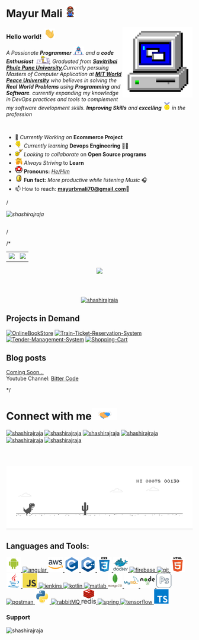 # Mayur Mali&nbsp;<img src="https://github.com/shashirajraja/shashirajraja/blob/main/Assets/Mario_Hello_Big.gif" width="30px">

<img align="right" alt="PC GIF" src="https://github.com/shashirajraja/shashirajraja/blob/main/Assets/PC.gif" width="190" />

### **Hello world!** &nbsp;<img src="https://github.com/shashirajraja/shashirajraja/blob/main/Assets/Hi.gif" width="29px">

<p>
  <em>
    A Passionate <b>Programmer</b> <img src="https://github.com/shashirajraja/shashirajraja/blob/main/Assets/Developer.gif" width="30px"> and a <b>code Enthusiast </b>&nbsp;<img src="https://github.com/shashirajraja/shashirajraja/blob/main/Assets/Designer.gif" width="36px">, Graduated from <a href="http://www.unipune.ac.in/"> <b><span>Savitribai Phule Pune University</span></b></a>,Currently persuing Masters of Computer Application at <a href="https://mitwpu.edu.in/"> <b><span>MIT World Peace University</span></b></a> who believes in solving the 
      <b>Real World Problems</b> using <b>Programming</b> and <b>Software</b>. currently expanding my knowledge in DevOps practices and tools to complement my software development skills.
    <b>Improving Skills</b> and 
    <b>excelling</b> <img src="https://github.com/shashirajraja/shashirajraja/blob/main/Assets/Medal.gif" width="20px"> in the profession
  </em>  
</p>

<br>

- 🔭 *Currently Working on* **Ecommerce Project**
- <img alt="GIF" src="https://github.com/shashirajraja/shashirajraja/blob/main/Assets/wave.gif" width="20px" /> *Currently learning* **Devops Engineering** 👨‍💻
- <img alt="GIF" src="https://github.com/shashirajraja/shashirajraja/blob/main/Assets/headbang.gif" width="20px" /> *Looking to collaborate* on **Open Source programs** 
- <img alt="GIF" src="https://github.com/shashirajraja/shashirajraja/blob/main/Assets/hmm.gif" width="20px" /> *Always Striving* to   **Learn**
- <img alt="GIF" src="https://github.com/shashirajraja/shashirajraja/blob/main/Assets/powerup.gif" width="20px" /> **Pronouns:** [*He/Him*](https://pronoun.is/he)
- <img alt="GIF" src="https://github.com/shashirajraja/shashirajraja/blob/main/Assets/coin.gif" width="20px" /> **Fun fact:** *More productive while listening Music* 🎧
- 📫 How to reach: **mayurbmali70@gmail.com**📧

/*<p align="left"> <img src="https://komarev.com/ghpvc/?username=shashirajraja&label=Profile%20views&color=0e75b6&style=flat" alt="shashirajraja" /> </p>
<br>*/


/*<table>
<tr>
<td>
<img src="https://github-readme-stats.vercel.app/api?username=shashirajraja&include_all_commits=true&count_private=true&show_icons=true&line_height=20&theme=tokyonight"/>
<td><img src="https://github-readme-stats.vercel.app/api/top-langs?username=shashirajraja&show_icons=true&locale=en&layout=compact&theme=tokyonight" />
</td>
</tr>
</table>
<p align="center">
<img align="center" src="https://github-readme-streak-stats.herokuapp.com/?user=shashirajraja&theme=tokyonight" />
</p>
<br>
<br>

<p align="center"> <a href="https://github.com/ryo-ma/github-profile-trophy"><img src="https://github-profile-trophy.vercel.app/?username=shashirajraja&theme=tokyonight" alt="shashirajraja" /></a> </p>

<!--p align="left"> <a href="https://twitter.com/shashirajraja" target="blank"><img src="https://img.shields.io/twitter/follow/shashirajraja?logo=twitter&style=for-the-badge" alt="shashirajraja" /></a> </p-->


## Projects in Demand
[![OnlineBookStore](https://github-readme-stats.vercel.app/api/pin/?username=shashirajraja&repo=onlinebookstore&theme=tokyonight)](https://github.com/shashirajraja/onlinebookstore)
[![Train-Ticket-Reservation-System](https://github-readme-stats.vercel.app/api/pin/?username=shashirajraja&repo=Train-Ticket-Reservation-System&theme=tokyonight)](https://github.com/shashirajraja/Train-Ticket-Reservation-System)
[![Tender-Management-System](https://github-readme-stats.vercel.app/api/pin/?username=shashirajraja&repo=Tender-Management-System&theme=tokyonight)](https://github.com/shashirajraja/Tender-Management-System)
[![Shopping-Cart](https://github-readme-stats.vercel.app/api/pin/?username=shashirajraja&repo=shopping-cart&theme=tokyonight)](https://github.com/shashirajraja/shopping-cart)


## Blog posts
[Coming Soon...](https://flowcv.me/shashirajraja)<br>
Youtube Channel: [Bitter Code](https://www.youtube.com/@bittercode?sub_confirmation=1)
<!-- BLOG-POST-LIST:START -->
<!-- BLOG-POST-LIST:END -->

*/
# Connect with me<img src="https://github.com/shashirajraja/shashirajraja/blob/main/Assets/Handshake.gif" height="32px">

<p align="left">
 <a href="mailto:mayurbmali70@gmail.com" target="blank"><img align="center" src="https://cdn-icons-png.flaticon.com/512/281/281769.png" alt="shashirajraja" height="30" width="40"/></a>
  <a href="https:// linkedin.com/in/mayur-mali-653b56242" target="blank"><img align="center" src="https://raw.githubusercontent.com/rahuldkjain/github-profile-readme-generator/master/src/images/icons/Social/linked-in-alt.svg" alt="shashirajraja" height="30" width="40" /></a>
 <a href="https://instagram.com/shashirajraja" target="blank"><img align="center" src="https://raw.githubusercontent.com/rahuldkjain/github-profile-readme-generator/master/src/images/icons/Social/instagram.svg" alt="shashirajraja" height="30" width="40" /></a>  
 <a href="https://twitter.com/shashirajraja" target="blank"><img align="center" src="https://raw.githubusercontent.com/rahuldkjain/github-profile-readme-generator/master/src/images/icons/Social/twitter.svg" alt="shashirajraja" height="30" width="40" /></a>
 <a href="https://www.hackerearth.com/shashirajraja" target="blank"><img align="center" src="https://raw.githubusercontent.com/rahuldkjain/github-profile-readme-generator/master/src/images/icons/Social/hackerearth.svg" alt="shashirajraja" height="30" width="40" /></a>
 <a href="https://www.hackerrank.com/shashirajraja" target="blank"><img align="center" src="https://raw.githubusercontent.com/rahuldkjain/github-profile-readme-generator/master/src/images/icons/Social/hackerrank.svg" alt="shashirajraja" height="30" width="40" /></a>  
<!-- <a href="https://fb.com/shashirajrajaa" target="blank"><img align="center" src="https://raw.githubusercontent.com/rahuldkjain/github-profile-readme-generator/master/src/images/icons/Social/facebook.svg" alt="shashirajrajaa" height="30" width="40" /></a>  
<a href="https://codepen.io/shashirajraja" target="blank"><img align="center" src="https://raw.githubusercontent.com/rahuldkjain/github-profile-readme-generator/master/src/images/icons/Social/codepen.svg" alt="shashirajraja" height="30" width="40" /></a>
<a href="https://dev.to/shashirajraja" target="blank"><img align="center" src="https://cdn.jsdelivr.net/npm/simple-icons@3.0.1/icons/dev-dot-to.svg" alt="shashirajraja" height="30" width="40" /></a>
<a href="https://medium.com/@shashirajraja" target="blank"><img align="center" src="https://raw.githubusercontent.com/rahuldkjain/github-profile-readme-generator/master/src/images/icons/Social/medium.svg" alt="@shashirajraja" height="30" width="40" /></a>
<a href="/https://rss.com/podcasts/shashirajraja/" target="blank"><img align="center" src="https://raw.githubusercontent.com/rahuldkjain/github-profile-readme-generator/master/src/images/icons/Social/rss.svg" alt="https://rss.com/podcasts/shashirajraja/" height="30" width="40" /></a> -->
</p>
<br>
<br>


![Dino](https://github.com/shashirajraja/shashirajraja/blob/main/Assets/dino.gif)


## Languages and Tools:
<p align="left"> <a href="https://developer.android.com" target="_blank"> <img src="https://raw.githubusercontent.com/devicons/devicon/master/icons/android/android-original-wordmark.svg" alt="android" width="40" height="40"/> </a> <a href="https://angular.io" target="_blank"> <img src="https://angular.io/assets/images/logos/angular/angular.svg" alt="angular" width="40" height="40"/> </a> <a href="https://aws.amazon.com" target="_blank"> <img src="https://raw.githubusercontent.com/devicons/devicon/master/icons/amazonwebservices/amazonwebservices-original-wordmark.svg" alt="aws" width="40" height="40"/> </a> <a href="https://www.cprogramming.com/" target="_blank"> <img src="https://raw.githubusercontent.com/devicons/devicon/master/icons/c/c-original.svg" alt="c" width="40" height="40"/> </a> <a href="https://www.w3schools.com/cpp/" target="_blank"> <img src="https://raw.githubusercontent.com/devicons/devicon/master/icons/cplusplus/cplusplus-original.svg" alt="cplusplus" width="40" height="40"/> </a> <a href="https://www.w3schools.com/css/" target="_blank"> <img src="https://raw.githubusercontent.com/devicons/devicon/master/icons/css3/css3-original-wordmark.svg" alt="css3" width="40" height="40"/> </a> <a href="https://www.docker.com/" target="_blank"> <img src="https://raw.githubusercontent.com/devicons/devicon/master/icons/docker/docker-original-wordmark.svg" alt="docker" width="40" height="40"/> </a> <a href="https://firebase.google.com/" target="_blank"> <img src="https://www.vectorlogo.zone/logos/firebase/firebase-icon.svg" alt="firebase" width="40" height="40"/> </a> <a href="https://git-scm.com/" target="_blank"> <img src="https://www.vectorlogo.zone/logos/git-scm/git-scm-icon.svg" alt="git" width="40" height="40"/> </a> <a href="https://www.w3.org/html/" target="_blank"> <img src="https://raw.githubusercontent.com/devicons/devicon/master/icons/html5/html5-original-wordmark.svg" alt="html5" width="40" height="40"/> </a> <a href="https://www.java.com" target="_blank"> <img src="https://raw.githubusercontent.com/devicons/devicon/master/icons/java/java-original.svg" alt="java" width="40" height="40"/> </a> <a href="https://developer.mozilla.org/en-US/docs/Web/JavaScript" target="_blank"> <img src="https://raw.githubusercontent.com/devicons/devicon/master/icons/javascript/javascript-original.svg" alt="javascript" width="40" height="40"/> </a> <a href="https://www.jenkins.io" target="_blank"> <img src="https://www.vectorlogo.zone/logos/jenkins/jenkins-icon.svg" alt="jenkins" width="40" height="40"/> </a> <a href="https://kotlinlang.org" target="_blank"> <img src="https://www.vectorlogo.zone/logos/kotlinlang/kotlinlang-icon.svg" alt="kotlin" width="40" height="40"/> </a> <a href="https://www.mathworks.com/" target="_blank"> <img src="https://upload.wikimedia.org/wikipedia/commons/2/21/Matlab_Logo.png" alt="matlab" width="40" height="40"/> </a> <a href="https://www.mongodb.com/" target="_blank"> <img src="https://raw.githubusercontent.com/devicons/devicon/master/icons/mongodb/mongodb-original-wordmark.svg" alt="mongodb" width="40" height="40"/> </a> <a href="https://www.mysql.com/" target="_blank"> <img src="https://raw.githubusercontent.com/devicons/devicon/master/icons/mysql/mysql-original-wordmark.svg" alt="mysql" width="40" height="40"/> </a> <a href="https://nodejs.org" target="_blank"> <img src="https://raw.githubusercontent.com/devicons/devicon/master/icons/nodejs/nodejs-original-wordmark.svg" alt="nodejs" width="40" height="40"/> </a> <a href="https://www.photoshop.com/en" target="_blank"> <img src="https://raw.githubusercontent.com/devicons/devicon/master/icons/photoshop/photoshop-line.svg" alt="photoshop" width="40" height="40"/> </a> <a href="https://postman.com" target="_blank"> <img src="https://www.vectorlogo.zone/logos/getpostman/getpostman-icon.svg" alt="postman" width="40" height="40"/> </a> <a href="https://www.python.org" target="_blank"> <img src="https://raw.githubusercontent.com/devicons/devicon/master/icons/python/python-original.svg" alt="python" width="40" height="40"/> </a> <a href="https://www.rabbitmq.com" target="_blank"> <img src="https://www.vectorlogo.zone/logos/rabbitmq/rabbitmq-icon.svg" alt="rabbitMQ" width="40" height="40"/> </a> <a href="https://redis.io" target="_blank"> <img src="https://raw.githubusercontent.com/devicons/devicon/master/icons/redis/redis-original-wordmark.svg" alt="redis" width="40" height="40"/> </a> <a href="https://spring.io/" target="_blank"> <img src="https://www.vectorlogo.zone/logos/springio/springio-icon.svg" alt="spring" width="40" height="40"/> </a> <a href="https://www.tensorflow.org" target="_blank"> <img src="https://www.vectorlogo.zone/logos/tensorflow/tensorflow-icon.svg" alt="tensorflow" width="40" height="40"/> </a> <a href="https://www.typescriptlang.org/" target="_blank"> <img src="https://raw.githubusercontent.com/devicons/devicon/master/icons/typescript/typescript-original.svg" alt="typescript" width="40" height="40"/> </a> </p>


### Support
<p align="left"><a href="https://paypal.me/shashirajraja?locale.x=en_GB"> <img align="left" src="https://cdn.buymeacoffee.com/buttons/v2/default-yellow.png" height="50" width="210" alt="shashirajraja" /></a></p>
<br><br>
